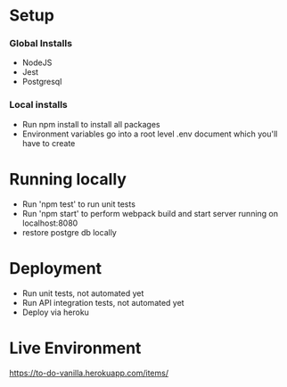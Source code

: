 # Setup

### Global Installs

* NodeJS
* Jest
* Postgresql

### Local installs
* Run npm install to install all packages
* Environment variables go into a root level .env document which you'll have to create

# Running locally
* Run 'npm test' to run unit tests
* Run 'npm start' to perform webpack build and start server running on localhost:8080
* restore postgre db locally

# Deployment
* Run unit tests, not automated yet
* Run API integration tests, not automated yet
* Deploy via heroku

# Live Environment
https://to-do-vanilla.herokuapp.com/items/
